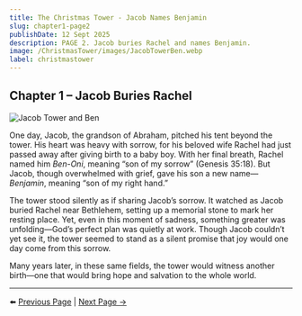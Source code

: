```yaml
---
title: The Christmas Tower - Jacob Names Benjamin
slug: chapter1-page2
publishDate: 12 Sept 2025
description: PAGE 2. Jacob buries Rachel and names Benjamin.
image: /ChristmasTower/images/JacobTowerBen.webp
label: christmastower
---
```


## Chapter 1 – Jacob Buries Rachel

![Jacob Tower and Ben](/ChristmasTower/images/JacobTowerBen.webp)

One day, Jacob, the grandson of Abraham, pitched his tent beyond the tower. His heart was heavy with sorrow, for his beloved wife Rachel had just passed away after giving birth to a baby boy. With her final breath, Rachel named him *Ben-Oni*, meaning “son of my sorrow” (Genesis 35:18). But Jacob, though overwhelmed with grief, gave his son a new name—*Benjamin*, meaning “son of my right hand.”  

The tower stood silently as if sharing Jacob’s sorrow. It watched as Jacob buried Rachel near Bethlehem, setting up a memorial stone to mark her resting place. Yet, even in this moment of sadness, something greater was unfolding—God’s perfect plan was quietly at work. Though Jacob couldn’t yet see it, the tower seemed to stand as a silent promise that joy would one day come from this sorrow.  

Many years later, in these same fields, the tower would witness another birth—one that would bring hope and salvation to the whole world.  

---

⬅️ [Previous Page](chapter1-page1) | [Next Page →](chapter1-page3)
